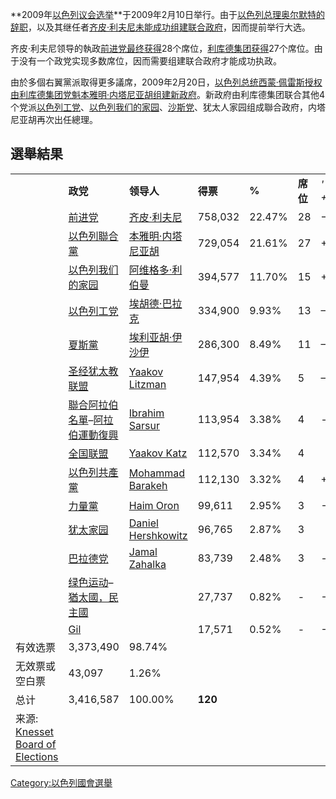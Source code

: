 **2009年[以色列议会选举](../Page/以色列议会.md "wikilink")**于2009年2月10日举行。由于[以色列总理](../Page/以色列总理.md "wikilink")[奥尔默特的辞职](https://zh.wikipedia.org/wiki/奥尔默特 "wikilink")，以及其继任者[齐皮·利夫尼未能成功组建联合政府](../Page/齐皮·利夫尼.md "wikilink")，因而提前举行大选。

齐皮·利夫尼领导的執政[前进党最终获得](https://zh.wikipedia.org/wiki/前进党 "wikilink")28个席位，[利库德集团获得](../Page/利库德集团.md "wikilink")27个席位。由于没有一个政党实现多数席位，因而需要组建联合政府才能成功执政。

由於多個右翼黨派取得更多議席，2009年2月20日，[以色列总统](https://zh.wikipedia.org/wiki/以色列总统 "wikilink")[西蒙·佩雷斯授权由利库德集团党魁](https://zh.wikipedia.org/wiki/西蒙·佩雷斯 "wikilink")[本雅明·内塔尼亚胡组建新政府](../Page/本雅明·内塔尼亚胡.md "wikilink")。新政府由利库德集团联合其他4个党派[以色列工党](../Page/以色列工党.md "wikilink")、[以色列我们的家园](https://zh.wikipedia.org/wiki/以色列我们的家园 "wikilink")、[沙斯党](../Page/沙斯党.md "wikilink")、犹太人家园组成聯合政府，内塔尼亚胡再次出任總理。

## 選舉結果

|                                                                                                       |                                                                                                                         |                                                                                   |         |        |        |          |
| ----------------------------------------------------------------------------------------------------- | ----------------------------------------------------------------------------------------------------------------------- | --------------------------------------------------------------------------------- | ------- | ------ | ------ | -------- |
|                                                                                                       | **政党**                                                                                                                  | **领导人**                                                                           | **得票**  | **%**  | **席位** | *' +/–*' |
|                                                                                                       | [前进党](https://zh.wikipedia.org/wiki/前进党 "wikilink")                                                                     | [齐皮·利夫尼](../Page/齐皮·利夫尼.md "wikilink")                                            | 758,032 | 22.47% | 28     | −1       |
|                                                                                                       | [以色列聯合黨](../Page/利库德集团.md "wikilink")                                                                                   | [本雅明·内塔尼亚胡](../Page/本雅明·内塔尼亚胡.md "wikilink")                                      | 729,054 | 21.61% | 27     | \+15     |
|                                                                                                       | [以色列我们的家园](https://zh.wikipedia.org/wiki/以色列我们的家园 "wikilink")                                                           | [阿维格多·利伯曼](https://zh.wikipedia.org/wiki/阿维格多·利伯曼 "wikilink")                     | 394,577 | 11.70% | 15     | \+4      |
|                                                                                                       | [以色列工党](../Page/以色列工党.md "wikilink")                                                                                    | [埃胡德·巴拉克](../Page/埃胡德·巴拉克.md "wikilink")                                          | 334,900 | 9.93%  | 13     | –6       |
|                                                                                                       | [夏斯黨](../Page/沙斯党.md "wikilink")                                                                                        | [埃利亚胡·伊沙伊](https://zh.wikipedia.org/wiki/埃利亚胡·伊沙伊 "wikilink")                     | 286,300 | 8.49%  | 11     | –1       |
|                                                                                                       | [圣经犹太教联盟](https://zh.wikipedia.org/wiki/圣经犹太教联盟 "wikilink")                                                             | [Yaakov Litzman](https://zh.wikipedia.org/wiki/Yaakov_Litzman "wikilink")         | 147,954 | 4.39%  | 5      | –1       |
|                                                                                                       | [聯合阿拉伯名單](https://zh.wikipedia.org/wiki/聯合阿拉伯名單 "wikilink")–[阿拉伯運動復興](https://zh.wikipedia.org/wiki/阿拉伯運動復興 "wikilink") | [Ibrahim Sarsur](https://zh.wikipedia.org/wiki/Ibrahim_Sarsur "wikilink")         | 113,954 | 3.38%  | 4      | \-       |
|                                                                                                       | [全国联盟](https://zh.wikipedia.org/wiki/全国联盟 "wikilink")                                                                   | [Yaakov Katz](https://zh.wikipedia.org/wiki/Yaakov_Katz "wikilink")               | 112,570 | 3.34%  | 4      |          |
|                                                                                                       | [以色列共產黨](https://zh.wikipedia.org/wiki/以色列共產黨 "wikilink")                                                               | [Mohammad Barakeh](https://zh.wikipedia.org/wiki/Mohammad_Barakeh "wikilink")     | 112,130 | 3.32%  | 4      | \+1      |
|                                                                                                       | [力量黨](https://zh.wikipedia.org/wiki/梅雷茲黨 "wikilink")                                                                    | [Haim Oron](https://zh.wikipedia.org/wiki/Haim_Oron "wikilink")                   | 99,611  | 2.95%  | 3      | \-2      |
|                                                                                                       | [犹太家园](https://zh.wikipedia.org/wiki/犹太家园 "wikilink")                                                                   | [Daniel Hershkowitz](https://zh.wikipedia.org/wiki/Daniel_Hershkowitz "wikilink") | 96,765  | 2.87%  | 3      |          |
|                                                                                                       | [巴拉德党](https://zh.wikipedia.org/wiki/巴拉德党 "wikilink")                                                                   | [Jamal Zahalka](https://zh.wikipedia.org/wiki/Jamal_Zahalka "wikilink")           | 83,739  | 2.48%  | 3      | \-       |
|                                                                                                       | [绿色运动](https://zh.wikipedia.org/wiki/绿色运动 "wikilink")–[猶太國，民主國](https://zh.wikipedia.org/wiki/猶太國，民主國 "wikilink")       |                                                                                   | 27,737  | 0.82%  | \-     | \-1      |
|                                                                                                       | [Gil](https://zh.wikipedia.org/wiki/Gil "wikilink")                                                                     |                                                                                   | 17,571  | 0.52%  | \-     | \-7      |
| 有效选票                                                                                                  | 3,373,490                                                                                                               | 98.74%                                                                            |         |        |        |          |
| 无效票或空白票                                                                                               | 43,097                                                                                                                  | 1.26%                                                                             |         |        |        |          |
| 总计                                                                                                    | 3,416,587                                                                                                               | 100.00%                                                                           | **120** |        |        |          |
| 来源: [Knesset Board of Elections](http://www.knesset.gov.il/elections18/heb/results/main_Results.aspx) |                                                                                                                         |                                                                                   |         |        |        |          |

[Category:以色列國會選舉](https://zh.wikipedia.org/wiki/Category:以色列國會選舉 "wikilink")